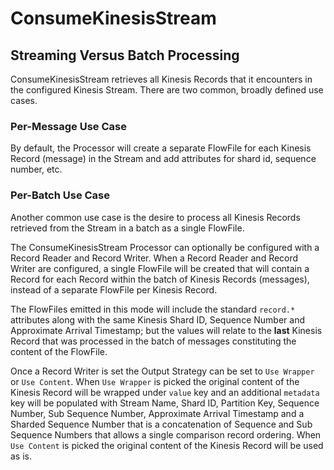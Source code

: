 <!--
  Licensed to the Apache Software Foundation (ASF) under one or more
  contributor license agreements.  See the NOTICE file distributed with
  this work for additional information regarding copyright ownership.
  The ASF licenses this file to You under the Apache License, Version 2.0
  (the "License"); you may not use this file except in compliance with
  the License.  You may obtain a copy of the License at
      http://www.apache.org/licenses/LICENSE-2.0
  Unless required by applicable law or agreed to in writing, software
  distributed under the License is distributed on an "AS IS" BASIS,
  WITHOUT WARRANTIES OR CONDITIONS OF ANY KIND, either express or implied.
  See the License for the specific language governing permissions and
  limitations under the License.
-->

# ConsumeKinesisStream

## Streaming Versus Batch Processing

ConsumeKinesisStream retrieves all Kinesis Records that it encounters in the configured Kinesis Stream. There are two
common, broadly defined use cases.

### Per-Message Use Case

By default, the Processor will create a separate FlowFile for each Kinesis Record (message) in the Stream and add
attributes for shard id, sequence number, etc.

### Per-Batch Use Case

Another common use case is the desire to process all Kinesis Records retrieved from the Stream in a batch as a single
FlowFile.

The ConsumeKinesisStream Processor can optionally be configured with a Record Reader and Record Writer. When a Record
Reader and Record Writer are configured, a single FlowFile will be created that will contain a Record for each Record
within the batch of Kinesis Records (messages), instead of a separate FlowFile per Kinesis Record.

The FlowFiles emitted in this mode will include the standard `record.*` attributes along with the same Kinesis Shard ID,
Sequence Number and Approximate Arrival Timestamp; but the values will relate to the **last** Kinesis Record that was
processed in the batch of messages constituting the content of the FlowFile.

Once a Record Writer is set the Output Strategy can be set to `Use Wrapper` or `Use Content`. When `Use Wrapper` is 
picked the original content of the Kinesis Record will be wrapped under `value` key and an additional `metadata`
key will be populated with Stream Name, Shard ID, Partition Key, Sequence Number, Sub Sequence Number, Approximate 
Arrival Timestamp and a Sharded Sequence Number that is a concatenation of Sequence and Sub Sequence Numbers that allows
a single comparison record ordering. 
When `Use Content` is picked the original content of the Kinesis Record will be used as is.
